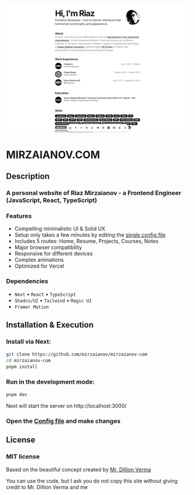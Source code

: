 ![MasterHead](/head.png)

# MIRZAIANOV.COM

## Description

### A personal website of Riaz Mirzaianov - a Frontend Engineer (JavaScript, React, TypeScript)

### Features

- Compelling minimalistic UI & Solid UX
- Setup only takes a few minutes by editing the [single config file](./src/data/resume.tsx)
- Includes 5 routes: Home, Resume, Projects, Courses, Notes
- Major browser compatibility
- Responsive for different devices
- Complex animations
- Optimized for Vercel

### Dependencies

- `Next` • `React` • `TypeScript`
- `Shadcn/UI` • `Tailwind` • `Magic UI`
- `Framer Motion`

## Installation & Execution

### Install via Next:

```bash
git clone https://github.com/mirzaianov/mirzaianov-com
cd mirzaianov-com
pnpm install
```

### Run in the development mode:

```bash
pnpm dev
```

Next will start the server on http://localhost:3000/

### Open the [Config file](./src/data/resume.tsx) and make changes

## License

### MIT license

Based on the beautiful concept created by [Mr. Dillion Verma](https://dillion.io/)

You can use the code, but I ask you do not copy this site without giving credit to Mr. Dillion Verma and me
